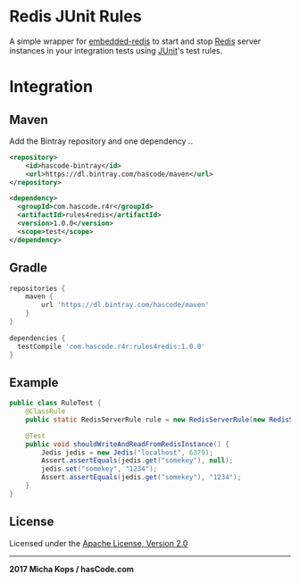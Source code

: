 # Redis JUnit Rules

A simple wrapper for [embedded-redis] to start and stop [Redis] server instances in your integration tests using [JUnit]'s test rules.

# Integration

## Maven

Add the Bintray repository and one dependency ..

```xml
<repository>
    <id>hascode-bintray</id>
    <url>https://dl.bintray.com/hascode/maven</url>
</repository>

<dependency>
  <groupId>com.hascode.r4r</groupId>
  <artifactId>rules4redis</artifactId>
  <version>1.0.0</version>
  <scope>test</scope>
</dependency>
```

## Gradle


```groovy
repositories {
    maven {
        url 'https://dl.bintray.com/hascode/maven'
    }
}
 
dependencies {
  testCompile 'com.hascode.r4r:rules4redis:1.0.0'
}
```

## Example

```java
public class RuleTest {
    @ClassRule
    public static RedisServerRule rule = new RedisServerRule(new RedisServerBuilder().port(6379));

    @Test
    public void shouldWriteAndReadFromRedisInstance() {
        Jedis jedis = new Jedis("localhost", 6379);
        Assert.assertEquals(jedis.get("somekey"), null);
        jedis.set("somekey", "1234");
        Assert.assertEquals(jedis.get("somekey"), "1234");
    }
}
```

## License

Licensed under the [Apache License, Version 2.0]

----

**2017 Micha Kops / hasCode.com**

   [embedded-redis]:https://github.com/kstyrc/embedded-redis
   [Redis]:https://redis.io/
   [JUnit]:http://junit.org/junit4/
   [Apache License, Version 2.0]:https://www.apache.org/licenses/LICENSE-2.0.html

